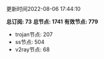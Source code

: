 更新时间2022-08-06 17:44:10

**总订阅: 73**
**总节点: 1741**
**有效节点: 779**
- trojan节点: 207
- ss节点: 504
- v2ray节点: 68

